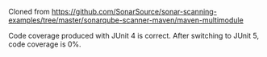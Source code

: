 Cloned from https://github.com/SonarSource/sonar-scanning-examples/tree/master/sonarqube-scanner-maven/maven-multimodule

Code coverage produced with JUnit 4 is correct.  After switching to JUnit 5, code coverage is 0%.


